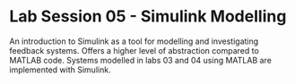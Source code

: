 # Lab Session 05 - Simulink Modelling

An introduction to Simulink as a tool for modelling and investigating feedback systems. Offers a higher level of abstraction compared to MATLAB code.
Systems modelled in labs 03 and 04 using MATLAB are implemented with Simulink.
